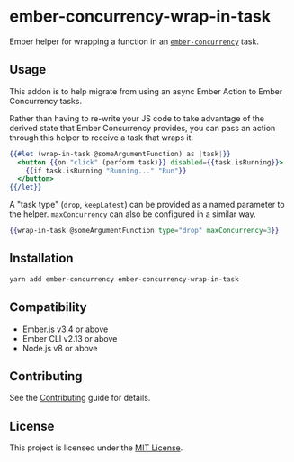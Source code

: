 # ember-concurrency-wrap-in-task

Ember helper for wrapping a function in an [`ember-concurrency`](https://github.com/machty/ember-concurrency) task.

## Usage

This addon is to help migrate from using an async Ember Action to Ember Concurrency tasks.

Rather than having to re-write your JS code to take advantage of the derived state that Ember Concurrency provides, you can pass an action through this helper to receive a task that wraps it.

```handlebars
{{#let (wrap-in-task @someArgumentFunction) as |task|}}
  <button {{on "click" (perform task)}} disabled={{task.isRunning}}>
    {{if task.isRunning "Running..." "Run"}}
  </button>
{{/let}}
```

A "task type" (`drop`, `keepLatest`) can be provided as a named parameter to the helper. `maxConcurrency` can also be configured in a similar way.

```handlebars
{{wrap-in-task @someArgumentFunction type="drop" maxConcurrency=3}}
```

## Installation

```bash
yarn add ember-concurrency ember-concurrency-wrap-in-task
```

## Compatibility

- Ember.js v3.4 or above
- Ember CLI v2.13 or above
- Node.js v8 or above

## Contributing

See the [Contributing](CONTRIBUTING.md) guide for details.

## License

This project is licensed under the [MIT License](LICENSE.md).
